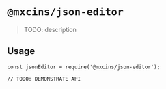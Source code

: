 # `@mxcins/json-editor`

> TODO: description

## Usage

```
const jsonEditor = require('@mxcins/json-editor');

// TODO: DEMONSTRATE API
```
